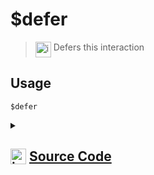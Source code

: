 # $defer
> <img align="top" src="https://upload.wikimedia.org/wikipedia/commons/thumb/e/e4/Infobox_info_icon.svg/160px-Infobox_info_icon.svg.png?20150409153300" alt="image" width="25" height="auto"> Defers this interaction
## Usage
```
$defer
```
<details>
<summary>
    
## <img align="top" src="https://cdn4.iconfinder.com/data/icons/iconsimple-logotypes/512/github-512.png" alt="image" width="25" height="auto">  [Source Code](https://github.com/tryforge/ForgeScript-V2/blob/main/src/native/defer.ts)
    
</summary>
    
```ts
import { NativeFunction, Return } from "../structures"

export default new NativeFunction({
    name: "$defer",
    version: "1.0.0",
    description: "Defers this interaction",
    unwrap: false,
    async execute(ctx) {
        if (ctx.interaction && ctx.interaction.isRepliable()) {
            await ctx.interaction.deferReply({
                ephemeral: ctx.container.ephemeral,
            })
        }
        return Return.success()
    },
})

```
    
</details>